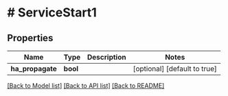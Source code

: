 # # ServiceStart1

## Properties

Name | Type | Description | Notes
------------ | ------------- | ------------- | -------------
**ha_propagate** | **bool** |  | [optional] [default to true]

[[Back to Model list]](../../README.md#models) [[Back to API list]](../../README.md#endpoints) [[Back to README]](../../README.md)
